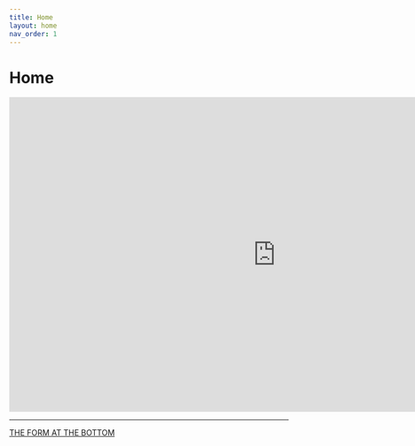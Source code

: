 ```yaml
---
title: Home
layout: home
nav_order: 1
---
```


# Home

<iframe src="https://docs.google.com/presentation/d/e/2PACX-1vR04b1X4fSSY7_qkQMf2LeCsyiNJzyYA92pcwudLcDo88cL_saFr3AzQOYxuG8PVTrPPAPhSpRDbB8Y/embed?start=false&loop=true" frameborder="0" width="960" height="569" allowfullscreen="true" mozallowfullscreen="true" webkitallowfullscreen="true"></iframe>

---
[THE FORM AT THE BOTTOM](https://docs.google.com/forms/d/e/1FAIpQLScHn0jnRI-LFoaxY4xIqheIUgCwvAxQUGn_B9VBkJcwVwywXA/viewform?usp=sf_link)

